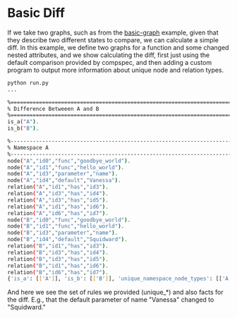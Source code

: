 # Basic Diff

If we take two graphs, such as from the [basic-graph](../basic-graph) example,
given that they describe two different states to compare, we can calculate a simple diff.
In this example, we define two graphs for a function and some changed nested attributes, 
and we show calculating the diff, first just using the default comparison provided by
compspec, and then adding a custom program to output more information about
unique node and relation types.

```bash
python run.py
...

%============================================================================
% Difference Betweeen A and B
%============================================================================
is_a("A").
is_b("B").

%----------------------------------------------------------------------------
% Namespace A
%----------------------------------------------------------------------------
node("A","id0","func","goodbye_world").
node("A","id1","func","hello_world").
node("A","id3","parameter","name").
node("A","id4","default","Vanessa").
relation("A","id1","has","id3").
relation("A","id3","has","id4").
relation("A","id3","has","id5").
relation("A","id1","has","id6").
relation("A","id6","has","id7").
node("B","id0","func","goodbye_world").
node("B","id1","func","hello_world").
node("B","id3","parameter","name").
node("B","id4","default","Squidward").
relation("B","id1","has","id3").
relation("B","id3","has","id4").
relation("B","id3","has","id5").
relation("B","id1","has","id6").
relation("B","id6","has","id7").
{'is_a': [['A']], 'is_b': [['B']], 'unique_namespace_node_types': [['A', 'func'], ['A', 'parameter'], ['A', 'default'], ['B', 'func'], ['B', 'parameter'], ['B', 'default']], 'unique_namespace_relation_types': [['A', 'has'], ['B', 'has']], 'unique_node_types': [['func'], ['parameter'], ['default']], 'unique_relation_types': [['has']], 'is_different': [['A', 'B']], 'changed_node_value': [['A', 'B', 'id4', 'id4', 'default', 'Vanessa', 'Squidward']]}
```

And here we see the set of rules we provided (unique_*) and also facts for the diff. E.g.,
that the default parameter of name "Vanessa" changed to "Squidward."


